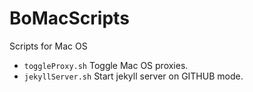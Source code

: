 BoMacScripts
============

Scripts for Mac OS

- `toggleProxy.sh`   Toggle Mac OS proxies.
- `jekyllServer.sh`  Start jekyll server on GITHUB mode.
